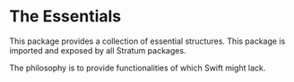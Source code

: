 
# The Essentials

This package provides a collection of essential structures. This package is imported and exposed by all Stratum packages. 

The philosophy is to provide functionalities of which Swift might lack.
